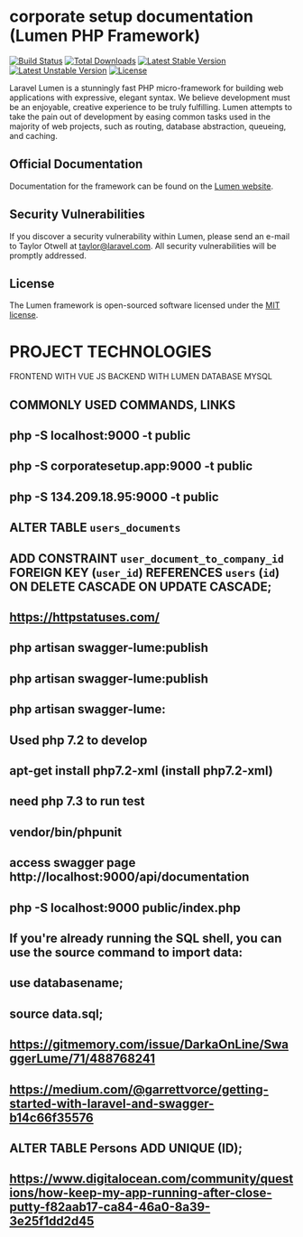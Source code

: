 # corporate setup documentation (Lumen PHP Framework)

[![Build Status](https://travis-ci.org/laravel/lumen-framework.svg)](https://travis-ci.org/laravel/lumen-framework)
[![Total Downloads](https://poser.pugx.org/laravel/lumen-framework/d/total.svg)](https://packagist.org/packages/laravel/lumen-framework)
[![Latest Stable Version](https://poser.pugx.org/laravel/lumen-framework/v/stable.svg)](https://packagist.org/packages/laravel/lumen-framework)
[![Latest Unstable Version](https://poser.pugx.org/laravel/lumen-framework/v/unstable.svg)](https://packagist.org/packages/laravel/lumen-framework)
[![License](https://poser.pugx.org/laravel/lumen-framework/license.svg)](https://packagist.org/packages/laravel/lumen-framework)

Laravel Lumen is a stunningly fast PHP micro-framework for building web applications with expressive, elegant syntax. We believe development must be an enjoyable, creative experience to be truly fulfilling. Lumen attempts to take the pain out of development by easing common tasks used in the majority of web projects, such as routing, database abstraction, queueing, and caching.

## Official Documentation

Documentation for the framework can be found on the [Lumen website](https://lumen.laravel.com/docs).

## Security Vulnerabilities

If you discover a security vulnerability within Lumen, please send an e-mail to Taylor Otwell at taylor@laravel.com. All security vulnerabilities will be promptly addressed.

## License

The Lumen framework is open-sourced software licensed under the [MIT license](https://opensource.org/licenses/MIT).

# PROJECT TECHNOLOGIES

FRONTEND WITH VUE JS
BACKEND WITH LUMEN
DATABASE MYSQL

## COMMONLY USED COMMANDS, LINKS

## php -S localhost:9000 -t public

## php -S corporatesetup.app:9000 -t public

## php -S 134.209.18.95:9000 -t public

## ALTER TABLE `users_documents`

## ADD CONSTRAINT `user_document_to_company_id` FOREIGN KEY (`user_id`) REFERENCES `users` (`id`) ON DELETE CASCADE ON UPDATE CASCADE;

## https://httpstatuses.com/

## php artisan swagger-lume:publish

## php artisan swagger-lume:publish

## php artisan swagger-lume:

## Used php 7.2 to develop

## apt-get install php7.2-xml (install php7.2-xml)

## need php 7.3 to run test

## vendor/bin/phpunit

## access swagger page http://localhost:9000/api/documentation

## php -S localhost:9000 public/index.php

## If you're already running the SQL shell, you can use the source command to import data:

## use databasename;

## source data.sql;

## https://gitmemory.com/issue/DarkaOnLine/SwaggerLume/71/488768241

## https://medium.com/@garrettvorce/getting-started-with-laravel-and-swagger-b14c66f35576

## ALTER TABLE Persons ADD UNIQUE (ID);

## https://www.digitalocean.com/community/questions/how-keep-my-app-running-after-close-putty-f82aab17-ca84-46a0-8a39-3e25f1dd2d45
